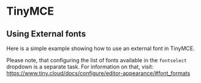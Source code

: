# TinyMCE

## Using External fonts

Here is a simple example showing how to use an external font in TinyMCE.

Please note, that configuring the list of fonts available in the `fontselect` dropdown is a separate task. For information on that, visit: https://www.tiny.cloud/docs/configure/editor-appearance/#font_formats
